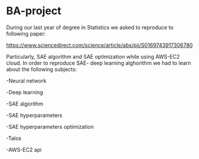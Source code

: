 # BA-project

During our last year of degree in Statistics we asked to reproduce to following paper:

https://www.sciencedirect.com/science/article/abs/pii/S0169743917306780

Particularly, SAE algorithm and SAE optimization while using AWS-EC2 cloud. In order to reproduce SAE- deep learning alghorithm we had to learn about the following subjects:

-Neural network

-Deep learning

-SAE algorithm

-SAE hyperparameters

-SAE hyperparameters optimization

-Talos

-AWS-EC2 api


